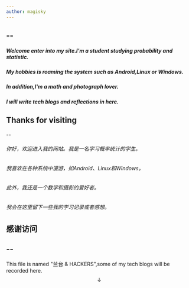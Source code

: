 ```yaml
---
author: magisky
---
```


--
--

##### Welcome enter into my site.I'm a student studying probability and statistic.  
##### My hobbies is roaming the system such as Android,Linux or Windows.  
##### In addition,I'm a math and photograph lover.
##### I will write tech blogs and reflections in here.

## Thanks for visiting

--

###### 你好，欢迎进入我的网站。我是一名学习概率统计的学生。
###### 我喜欢在各种系统中漫游，如Android、Linux和Windows。
###### 此外，我还是一个数学和摄影的爱好者。
###### 我会在这里留下一些我的学习记录或者感想。

## 感谢访问

--
--

This file is named "兰台 & HACKERS",some of my tech blogs will be recorded here.
$$\downarrow$$
